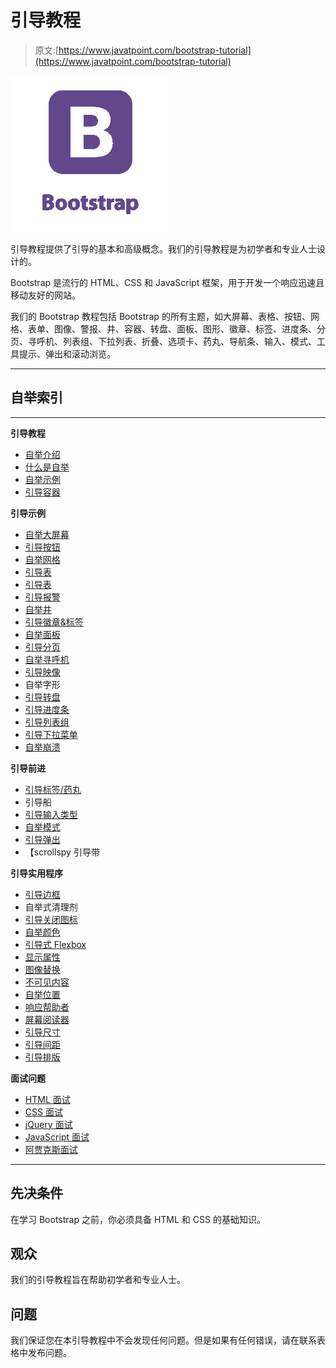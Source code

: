 # 引导教程

> 原文:[https://www.javatpoint.com/bootstrap-tutorial](https://www.javatpoint.com/bootstrap-tutorial)

![Bootstrap tutorial](img/63b89916ea5b3724f6fe1d34888a5207.png)

引导教程提供了引导的基本和高级概念。我们的引导教程是为初学者和专业人士设计的。

Bootstrap 是流行的 HTML、CSS 和 JavaScript 框架，用于开发一个响应迅速且移动友好的网站。

我们的 Bootstrap 教程包括 Bootstrap 的所有主题，如大屏幕、表格、按钮、网格、表单、图像、警报、井、容器、转盘、面板、图形、徽章、标签、进度条、分页、寻呼机、列表组、下拉列表、折叠、选项卡、药丸、导航条、输入、模式、工具提示、弹出和滚动浏览。

* * *

## 自举索引

* * *

**引导教程**

*   [自举介绍](bootstrap-tutorial)
*   [什么是自举](what-is-bootstrap)
*   [自举示例](bootstrap-example)
*   [引导容器](bootstrap-container)

**引导示例**

*   [自举大屏幕](bootstrap-jumbotron)
*   [引导按钮](bootstrap-button)
*   [自举网格](bootstrap-grid)
*   [引导表](bootstrap-table)
*   [引导表](bootstrap-form)
*   [引导报警](bootstrap-alert)
*   [自举井](bootstrap-wells)
*   [引导徽章&标签](bootstrap-badges-and-labels)
*   [自举面板](bootstrap-panels)
*   [引导分页](bootstrap-pagination)
*   [自举寻呼机](bootstrap-pager)
*   [引导映像](bootstrap-image)
*   自举字形
*   [引导转盘](bootstrap-carousel)
*   [引导进度条](bootstrap-progress-bar)
*   [引导列表组](bootstrap-list-group)
*   [引导下拉菜单](bootstrap-dropdown)
*   [自举崩溃](bootstrap-collapse)

**引导前进**

*   [引导标签/药丸](bootstrap-tabs-and-pills)
*   引导船
*   [引导输入类型](bootstrap-inputs)
*   [自举模式](bootstrap-modals)
*   [引导弹出](bootstrap-popover)
*   【scrollspy 引导带

**引导实用程序**

*   [引导边框](bootstrap-border)
*   自举式清理剂
*   [引导关闭图标](bootstrap-close-icons)
*   [自举颜色](bootstrap-colors)
*   [引导式 Flexbox](bootstrap-flexbox)
*   [显示属性](bootstrap-display-property)
*   [图像替换](bootstrap-image-replacement)
*   [不可见内容](bootstrap-invisible-content)
*   [自举位置](bootstrap-position)
*   [响应帮助者](bootstrap-responsive-helpers)
*   [屏幕阅读器](bootstrap-screen-readers)
*   [引导尺寸](bootstrap-sizing)
*   [引导间距](bootstrap-spacing)
*   [引导排版](bootstrap-typography)

**面试问题**

*   [HTML 面试](html-interview-questions)
*   [CSS 面试](css-interview-questions)
*   [jQuery 面试](jquery-interview-questions)
*   [JavaScript 面试](javascript-interview-questions)
*   [阿贾克斯面试](ajax-interview-questions)

* * *

## 先决条件

在学习 Bootstrap 之前，你必须具备 HTML 和 CSS 的基础知识。

## 观众

我们的引导教程旨在帮助初学者和专业人士。

## 问题

我们保证您在本引导教程中不会发现任何问题。但是如果有任何错误，请在联系表格中发布问题。